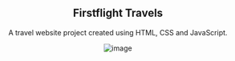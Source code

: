 <h2 align="center">Firstflight Travels</h2>
<div align="center">
<p>A travel website project created using HTML, CSS and JavaScript.</p>

![image](https://github.com/user-attachments/assets/7c749f9c-ca75-44cb-9649-f1c6accf5353)
